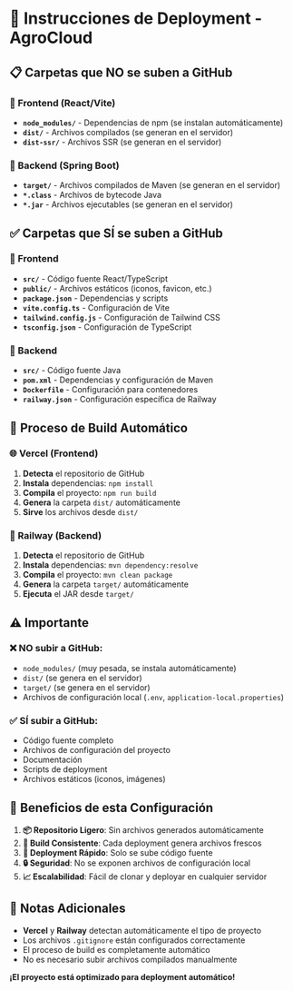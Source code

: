 # 🚀 Instrucciones de Deployment - AgroCloud

## 📋 Carpetas que NO se suben a GitHub

### 🚫 Frontend (React/Vite)
- **`node_modules/`** - Dependencias de npm (se instalan automáticamente)
- **`dist/`** - Archivos compilados (se generan en el servidor)
- **`dist-ssr/`** - Archivos SSR (se generan en el servidor)

### 🚫 Backend (Spring Boot)
- **`target/`** - Archivos compilados de Maven (se generan en el servidor)
- **`*.class`** - Archivos de bytecode Java
- **`*.jar`** - Archivos ejecutables (se generan en el servidor)

## ✅ Carpetas que SÍ se suben a GitHub

### 📁 Frontend
- **`src/`** - Código fuente React/TypeScript
- **`public/`** - Archivos estáticos (iconos, favicon, etc.)
- **`package.json`** - Dependencias y scripts
- **`vite.config.ts`** - Configuración de Vite
- **`tailwind.config.js`** - Configuración de Tailwind CSS
- **`tsconfig.json`** - Configuración de TypeScript

### 📁 Backend
- **`src/`** - Código fuente Java
- **`pom.xml`** - Dependencias y configuración de Maven
- **`Dockerfile`** - Configuración para contenedores
- **`railway.json`** - Configuración específica de Railway

## 🔄 Proceso de Build Automático

### 🌐 Vercel (Frontend)
1. **Detecta** el repositorio de GitHub
2. **Instala** dependencias: `npm install`
3. **Compila** el proyecto: `npm run build`
4. **Genera** la carpeta `dist/` automáticamente
5. **Sirve** los archivos desde `dist/`

### 🚂 Railway (Backend)
1. **Detecta** el repositorio de GitHub
2. **Instala** dependencias: `mvn dependency:resolve`
3. **Compila** el proyecto: `mvn clean package`
4. **Genera** la carpeta `target/` automáticamente
5. **Ejecuta** el JAR desde `target/`

## ⚠️ Importante

### ❌ NO subir a GitHub:
- `node_modules/` (muy pesada, se instala automáticamente)
- `dist/` (se genera en el servidor)
- `target/` (se genera en el servidor)
- Archivos de configuración local (`.env`, `application-local.properties`)

### ✅ SÍ subir a GitHub:
- Código fuente completo
- Archivos de configuración del proyecto
- Documentación
- Scripts de deployment
- Archivos estáticos (iconos, imágenes)

## 🎯 Beneficios de esta Configuración

1. **📦 Repositorio Ligero**: Sin archivos generados automáticamente
2. **🔄 Build Consistente**: Cada deployment genera archivos frescos
3. **🚀 Deployment Rápido**: Solo se sube código fuente
4. **🔒 Seguridad**: No se exponen archivos de configuración local
5. **📈 Escalabilidad**: Fácil de clonar y deployar en cualquier servidor

## 📝 Notas Adicionales

- **Vercel** y **Railway** detectan automáticamente el tipo de proyecto
- Los archivos `.gitignore` están configurados correctamente
- El proceso de build es completamente automático
- No es necesario subir archivos compilados manualmente

**¡El proyecto está optimizado para deployment automático!**
